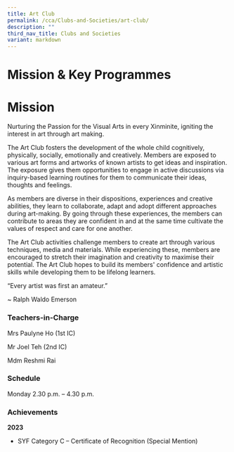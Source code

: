 ```yaml
---
title: Art Club
permalink: /cca/Clubs-and-Societies/art-club/
description: ""
third_nav_title: Clubs and Societies
variant: markdown
---
```

# **Mission & Key Programmes**

# **Mission**  
Nurturing the Passion for the Visual Arts in every Xinminite, igniting the interest in art through art making.

The Art Club fosters the development of the whole child cognitively, physically, socially, emotionally and creatively. Members are exposed to various art forms and artworks of known artists to get ideas and inspiration. The exposure gives them opportunities to engage in active discussions via inquiry-based learning routines for them to communicate their ideas, thoughts and feelings.

As members are diverse in their dispositions, experiences and creative abilities, they learn to collaborate, adapt and adopt different approaches during art-making. By going through these experiences, the members can contribute to areas they are confident in and at the same time cultivate the values of respect and care for one another.

The Art Club activities challenge members to create art through various techniques, media and materials. While experiencing these, members are encouraged to stretch their imagination and creativity to maximise their potential. The Art Club hopes to build its members' confidence and artistic skills while developing them to be lifelong learners.

“Every artist was first an amateur.”

~ Ralph Waldo Emerson



### Teachers-in-Charge

Mrs Paulyne Ho (1st IC)

Mr Joel Teh (2nd IC)

Mdm Reshmi Rai


### Schedule

Monday 2.30 p.m. – 4.30 p.m.

### Achievements

**2023**

* SYF Category C – Certificate of Recognition (Special Mention)